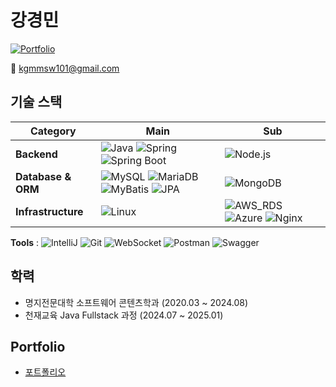 # 강경민

[![Portfolio](https://img.shields.io/badge/Portfolio-GyeongMin2-181717?style=flat-square&logo=github)](https://github.com/GyeongMin2/MyPortfolio)

📧 kgmmsw101@gmail.com

## 기술 스택
| **Category** | **Main** | **Sub** |
|-------------|----------|----------|
| **Backend** | ![Java](https://img.shields.io/badge/Java-007396?style=flat-square&logo=Java&logoColor=white) ![Spring](https://img.shields.io/badge/Spring-6DB33F?style=flat-square&logo=Spring&logoColor=white) ![Spring Boot](https://img.shields.io/badge/Spring_Boot-6DB33D?style=flat-square&logo=Spring_Boot&logoColor=white) | ![Node.js](https://img.shields.io/badge/Node.js-339933?style=flat-square&logo=Node.js&logoColor=white) |
| **Database & ORM** | ![MySQL](https://img.shields.io/badge/MySQL-4479A1?style=flat-square&logo=MySQL&logoColor=white) ![MariaDB](https://img.shields.io/badge/MariaDB-003545?style=flat-square&logo=MariaDB&logoColor=white) ![MyBatis](https://img.shields.io/badge/MyBatis-000000?style=flat-square) ![JPA](https://img.shields.io/badge/JPA-6DB33F?style=flat-square&logo=Spring&logoColor=white) | ![MongoDB](https://img.shields.io/badge/MongoDB-47A248?style=flat-square&logo=MongoDB&logoColor=white) |
| **Infrastructure** | ![Linux](https://img.shields.io/badge/Linux-FCC624?style=flat-square&logo=Linux&logoColor=black) | ![AWS_RDS](https://img.shields.io/badge/Amazon_RDS-232F3E?style=flat-square&logo=amazonrds&logoColor=white)  ![Azure](https://img.shields.io/badge/Azure-0089D6?style=flat-square&logo=MicrosoftAzure&logoColor=white) ![Nginx](https://img.shields.io/badge/Nginx-009639?style=flat-square&logo=nginx&logoColor=white) |


**Tools** : ![IntelliJ](https://img.shields.io/badge/IntelliJ-000000?style=flat-square&logo=intellijidea&logoColor=white) ![Git](https://img.shields.io/badge/Git-F05032?style=flat-square&logo=Git&logoColor=white) ![WebSocket](https://img.shields.io/badge/WebSocket-000000?style=flat-square)  ![Postman](https://img.shields.io/badge/Postman-FF6C37?style=flat-square&logo=Postman&logoColor=white) ![Swagger](https://img.shields.io/badge/Swagger-85EA2D?style=flat-square&logo=Swagger&logoColor=black) 

## 학력
- 명지전문대학 소프트웨어 콘텐츠학과 (2020.03 ~ 2024.08)
- 천재교육 Java Fullstack 과정 (2024.07 ~ 2025.01)

## Portfolio
- [포트폴리오](https://github.com/GyeongMin2/MyPortfolio)
